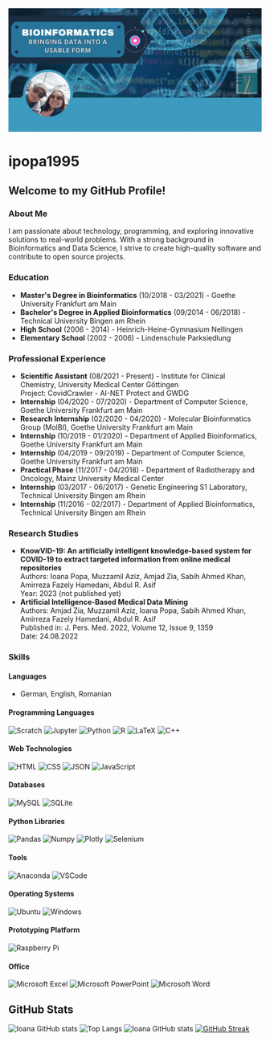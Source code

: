 
  <img src="bio_new.gif" alt="IOANA">

<h1>ipopa1995</h1>
<h2>Welcome to my GitHub Profile!</h2>

<h3>About Me</h3>
  <p>
    I am passionate about technology, programming, and exploring innovative solutions to real-world problems.
    With a strong background in Bioinformatics and Data Science, I strive to create high-quality software and contribute to open source projects.
  </p>

<h3>Education</h3>
  <ul>
    <li>
      <strong>Master's Degree in Bioinformatics</strong> (10/2018 - 03/2021) - Goethe University Frankfurt am Main
    </li>
    <li>
      <strong>Bachelor's Degree in Applied Bioinformatics</strong> (09/2014 - 06/2018) - Technical University Bingen am Rhein
    </li>
    <li>
      <strong>High School</strong> (2006 - 2014) - Heinrich-Heine-Gymnasium Nellingen
    </li>
    <li>
      <strong>Elementary School</strong> (2002 - 2006) - Lindenschule Parksiedlung
    </li>
  </ul>

<h3>Professional Experience</h3>
  <ul>
    <li>
      <strong>Scientific Assistant</strong> (08/2021 - Present) - Institute for Clinical Chemistry, University Medical Center Göttingen<br>
      Project: CovidCrawler - AI-NET Protect and GWDG
    </li>
    <li>
      <strong>Internship</strong> (04/2020 - 07/2020) - Department of Computer Science, Goethe University Frankfurt am Main
    </li>
    <li>
      <strong>Research Internship</strong> (02/2020 - 04/2020) - Molecular Bioinformatics Group (MolBI), Goethe University Frankfurt am Main
    </li>
    <li>
      <strong>Internship</strong> (10/2019 - 01/2020) - Department of Applied Bioinformatics, Goethe University Frankfurt am Main
    </li>
    <li>
      <strong>Internship</strong> (04/2019 - 09/2019) - Department of Computer Science, Goethe University Frankfurt am Main
    </li>
    <li>
      <strong>Practical Phase</strong> (11/2017 - 04/2018) - Department of Radiotherapy and Oncology, Mainz University Medical Center
    </li>
    <li>
      <strong>Internship</strong> (03/2017 - 06/2017) - Genetic Engineering S1 Laboratory, Technical University Bingen am Rhein
    </li>
    <li>
      <strong>Internship</strong> (11/2016 - 02/2017) - Department of Applied Bioinformatics, Technical University Bingen am Rhein
    </li>
  </ul>

<h3>Research Studies</h3>
  <ul>
    <li>
      <strong>KnowVID-19: An artificially intelligent knowledge-based system for COVID-19 to extract targeted information from online medical repositories</strong><br>
      Authors: Ioana Popa, Muzzamil Aziz, Amjad Zia, Sabih Ahmed Khan, Amirreza Fazely Hamedani, Abdul R. Asif<br>
      Year: 2023 (not published yet)
    </li>
    <li>
      <strong>Artificial Intelligence-Based Medical Data Mining</strong><br>
      Authors: Amjad Zia, Muzzamil Aziz, Ioana Popa, Sabih Ahmed Khan, Amirreza Fazely Hamedani, Abdul R. Asif<br>
      Published in: J. Pers. Med. 2022, Volume 12, Issue 9, 1359<br>
      Date: 24.08.2022
    </li>
  </ul>

<h3>Skills</h3>

<h4>Languages</h4>
  <ul>
    <li>German, English, Romanian</li>
  </ul>

<h4>Programming Languages</h4>
  <img src="https://img.shields.io/badge/Scratch-4D97FF?style=for-the-badge&logo=Scratch&logoColor=white" alt="Scratch">
  <img src="https://img.shields.io/badge/Jupyter-F37626.svg?&style=for-the-badge&logo=Jupyter&logoColor=white" alt="Jupyter">
  <img src="https://img.shields.io/badge/Python-FFD43B?style=for-the-badge&logo=python&logoColor=blue" alt="Python">
  <img src="https://img.shields.io/badge/R-276DC3?style=for-the-badge&logo=r&logoColor=white" alt="R">
  <img src="https://img.shields.io/badge/LaTeX-47A141?style=for-the-badge&logo=LaTeX&logoColor=white" alt="LaTeX">
  <img src="https://img.shields.io/badge/C%2B%2B-00599C?style=for-the-badge&logo=c%2B%2B&logoColor=white" alt="C++">

<h4>Web Technologies</h4>
  <img src="https://img.shields.io/badge/HTML5-E34F26?style=for-the-badge&logo=html5&logoColor=white" alt="HTML">
  <img src="https://img.shields.io/badge/CSS3-1572B6?style=for-the-badge&logo=css3&logoColor=white" alt="CSS">
  <img src="https://img.shields.io/badge/json-5E5C5C?style=for-the-badge&logo=json&logoColor=white" alt="JSON">
  <img src="https://img.shields.io/badge/JavaScript-323330?style=for-the-badge&logo=javascript&logoColor=F7DF1E" alt="JavaScript">

<h4>Databases</h4>
  <img src="https://img.shields.io/badge/MySQL-005C84?style=for-the-badge&logo=mysql&logoColor=white" alt="MySQL">
  <img src="https://img.shields.io/badge/SQLite-07405E?style=for-the-badge&logo=sqlite&logoColor=white" alt="SQLite">

<h4>Python Libraries</h4>
  <img src="https://img.shields.io/badge/Pandas-C%2B%2B-00599C?style=for-the-badge&logo=c%2B%2B&logoColor=white" alt="Pandas">
  <img src="https://img.shields.io/badge/Numpy-777BB4?style=for-the-badge&logo=numpy&logoColor=white" alt="Numpy">
  <img src="https://img.shields.io/badge/Plotly-239120?style=for-the-badge&logo=plotly&logoColor=white" alt="Plotly">
  <img src="https://img.shields.io/badge/Selenium-43B02A?style=for-the-badge&logo=Selenium&logoColor=white" alt="Selenium">

<h4>Tools</h4>
  <img src="https://img.shields.io/badge/conda-342B029.svg?&style=for-the-badge&logo=anaconda&logoColor=white" alt="Anaconda">
  <img src="https://img.shields.io/badge/VSCode-0078D4?style=for-the-badge&logo=visual%20studio%20code&logoColor=white" alt="VSCode">

<h4>Operating Systems</h4>
  <img src="https://img.shields.io/badge/Ubuntu-E95420?style=for-the-badge&logo=ubuntu&logoColor=white" alt="Ubuntu">
  <img src="https://img.shields.io/badge/Windows-0078D6?style=for-the-badge&logo=windows&logoColor=white" alt="Windows">

<h4>Prototyping Platform</h4>
  <img src="https://img.shields.io/badge/Raspberry%20Pi-A22846?style=for-the-badge&logo=Raspberry%20Pi&logoColor=white" alt="Raspberry Pi">

<h4>Office</h4>
  <img src="https://img.shields.io/badge/Microsoft_Excel-217346?style=for-the-badge&logo=microsoft-excel&logoColor=white" alt="Microsoft Excel">
  <img src="https://img.shields.io/badge/Microsoft_PowerPoint-B7472A?style=for-the-badge&logo=microsoft-powerpoint&logoColor=white" alt="Microsoft PowerPoint">
  <img src="https://img.shields.io/badge/Microsoft_Word-2B579A?style=for-the-badge&logo=microsoft-word&logoColor=white" alt="Microsoft Word">

<h2>GitHub Stats</h2>
  <img src="https://github-readme-stats.vercel.app/api?username=ipopa1995&show_icons=true&theme=radical" alt="Ioana GitHub stats">
  <img src="https://github-readme-stats.vercel.app/api/top-langs/?username=ipopa1995&size_weight=0.5&count_weight=0.5&show_icons=true&theme=radical" alt="Top Langs">
  <img src="https://github-profile-summary-cards.vercel.app/api/cards/profile-details?username=ipopa1995&theme=radical" alt="Ioana GitHub stats">
  <a href="https://git.io/streak-stats">
    <img src="https://streak-stats.demolab.com?user=ipopa1995&theme=radical&hide_border=true&border_radius=5" alt="GitHub Streak">
  </a>

